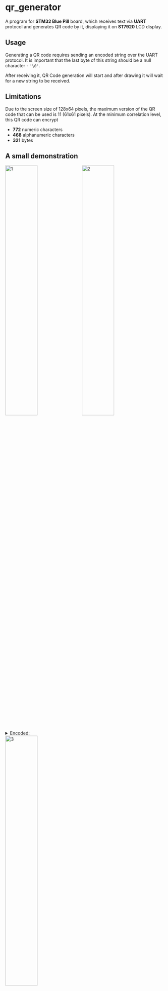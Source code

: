 # qr_generator
A program for **STM32 Blue Pill** board, which receives text via **UART** protocol and generates QR code by it, displaying it on **ST7920** LCD display.

Usage
---
Generating a QR code requires sending an encoded string over the UART protocol. It is important that the last byte of this string should be a null character - <code>'\0'</code>.

After receiving it, QR Code generation will start and after drawing it will wait for a new string to be received.

Limitations
---
Due to the screen size of 128x64 pixels, the maximum version of the QR code that can be used is 11 (61x61 pixels). At the minimum correlation level, this QR code can encrypt
- **772** numeric characters
- **468** alphanumeric characters
- **321** bytes

A small demonstration
---
<img src="https://github.com/user-attachments/assets/67a61bd0-6538-4581-b251-a707ee2ab983" alt="1" width="45%">&nbsp;&nbsp;&nbsp;
<img src="https://github.com/user-attachments/assets/848613b9-10b5-44a1-b80a-a6aa9c278f08" alt="2" width="45%"><br><br>

<details>
  <summary>Encoded:</summary>
  <em>https://www.example.com</em>
</details>
<img src="https://github.com/user-attachments/assets/4f3449bc-193c-49bc-8a3d-94f26451cb5e" alt="3" width="45%"><br><br>

<details>
  <summary>Encoded:</summary>
  <em>Lorem ipsum odor amet, consectetuer adipiscing elit. Natoque commodo augue semper semper justo ullamcorper molestie neque. Velit a viverra sed, quisque consectetur mattis. Non malesuada magna imperdiet leo massa molestie pharetra. Diam feugiat nullam semper velit mi elementum. Sapien vulputate velit eu lacinia rutrum.</em>
</details>
<img src="https://github.com/user-attachments/assets/d46587cb-2a88-4e17-8f82-1631387abfa7" alt="4" width="45%"><br><br>

Used libraries
---
- [qrcodegen](https://github.com/toyobayashi/qrcodegen) - lightweight, dependency-free QR code generation
- [ST7920_lib](https://youtu.be/RuUFxePFrmo?si=xF2E6PhmXEnKz_lW) - to work with graphics on the ST7920
